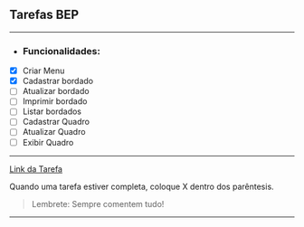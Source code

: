 ## Tarefas BEP
---
- ### Funcionalidades:
- [x] Criar Menu
- [x] Cadastrar bordado     
- [ ] Atualizar bordado    
- [ ] Imprimir bordado      
- [ ] Listar bordados       
- [ ] Cadastrar Quadro      
- [ ] Atualizar Quadro      
- [ ] Exibir Quadro   
---
[Link da Tarefa](https://canvas.instructure.com/courses/2982073/assignments/23518665?module_item_id=50162833)

Quando uma tarefa estiver completa, coloque X dentro dos parêntesis. 

> Lembrete: Sempre comentem tudo!
---
